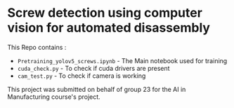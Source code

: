 # Screw detection using computer vision for automated disassembly

This Repo contains :
- `Pretraining_yolov5_screws.ipynb` - The Main notebook used for training
- `cuda_check.py` - To check if cuda drivers are present
- `cam_test.py` - To check if camera is working

This project was submitted on behalf of group 23 for the AI in Manufacturing course's project.  
